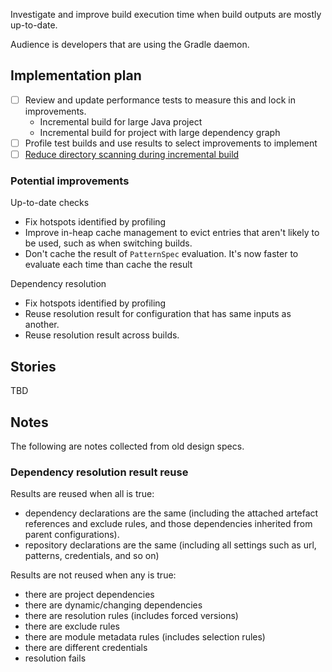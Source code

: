 Investigate and improve build execution time when build outputs are mostly up-to-date. 

Audience is developers that are using the Gradle daemon.

## Implementation plan

- [ ] Review and update performance tests to measure this and lock in improvements.
    - Incremental build for large Java project
    - Incremental build for project with large dependency graph
- [ ] Profile test builds and use results to select improvements to implement 
- [ ] [Reduce directory scanning during incremental build](reduced-directory-scanning)
        
### Potential improvements
    
Up-to-date checks    

- Fix hotspots identified by profiling
- Improve in-heap cache management to evict entries that aren't likely to be used, such as when switching builds.
- Don't cache the result of `PatternSpec` evaluation. It's now faster to evaluate each time than cache the result

Dependency resolution

- Fix hotspots identified by profiling
- Reuse resolution result for configuration that has same inputs as another.
- Reuse resolution result across builds.

## Stories

TBD
   
## Notes    

The following are notes collected from old design specs.

### Dependency resolution result reuse    

Results are reused when all is true:

- dependency declarations are the same (including the attached artefact references and exclude rules, and those dependencies inherited from parent configurations).
- repository declarations are the same (including all settings such as url, patterns, credentials, and so on)

Results are not reused when any is true:

- there are project dependencies
- there are dynamic/changing dependencies
- there are resolution rules (includes forced versions)
- there are exclude rules
- there are module metadata rules (includes selection rules)
- there are different credentials
- resolution fails
